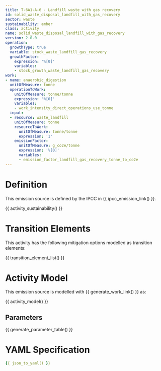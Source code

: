```yaml
---
title: T-6A1-A-6 - Landfill waste with gas recovery
id: solid_waste_disposal_landfill_with_gas_recovery
sector: waste
sustainability: amber
class: activity
name: solid_waste_disposal_landfill_with_gas_recovery
version: 2.0.0
operation:
  growthType: true
  variable: stock_waste_landfill_gas_recovery
  growthFactor:
    expression: '%[0]'
    variables:
    - stock_growth_waste_landfill_gas_recovery
work:
- name: anaerobic_digestion
  unitOfMeasure: tonne
  operationToWork:
    unitOfMeasure: tonne/tonne
    expression: '%[0]'
    variables:
    - work_intensity_direct_operations_use_tonne
  input:
  - resource: waste_landfill
    unitOfMeasure: tonne
    resourceToWork:
      unitOfMeasure: tonne/tonne
      expression: '1'
    emissionFactor:
      unitOfMeasure: g_co2e/tonne
      expression: '%[0]'
      variables:
      - emission_factor_landfill_gas_recovery_tonne_to_co2e
---
```

# Definition
This emission source is defined by the IPCC in {{ ipcc_emission_link() }}.


{{ activity_sustainability() }}

# Transition Elements

This activity has the following mitigation options modelled as transition elements:

{{ transition_element_list() }}

# Activity Model
This emission source is modelled with {{ generate_work_link() }} as:

{{ activity_model() }}

## Parameters

{{ generate_parameter_table() }}

# YAML Specification

```yaml
{{ json_to_yaml() }}
```
